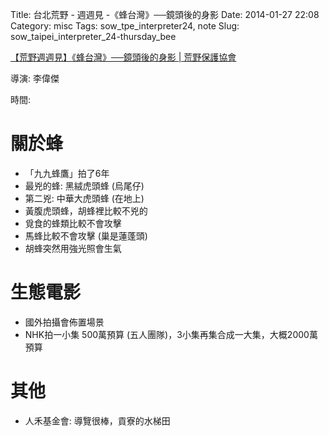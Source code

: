 Title: 台北荒野 - 週週見 -《蜂台灣》──鏡頭後的身影
Date: 2014-01-27 22:08
Category: misc
Tags: sow_tpe_interpreter24, note
Slug: sow_taipei_interpreter_24-thursday_bee

[【荒野週週見】《蜂台灣》──鏡頭後的身影 | 荒野保護協會](https://www.sow.org.tw/civicrm/event/info?id=3695&reset=1)

導演: 李偉傑

時間:

# 關於蜂

* 「九九蜂鷹」拍了6年
* 最兇的蜂: 黑絨虎頭蜂 (烏尾仔)
* 第二兇: 中華大虎頭蜂 (在地上)
* 黃腹虎頭蜂，胡蜂裡比較不兇的
* 覓食的蜂類比較不會攻擊
* 馬蜂比較不會攻擊 (巢是蓮蓬頭)
* 胡蜂突然用強光照會生氣

# 生態電影

* 國外拍攝會佈置場景
* NHK拍一小集 500萬預算 (五人團隊)，3小集再集合成一大集，大概2000萬預算

# 其他

* 人禾基金會: 導覽很棒，貢寮的水梯田
